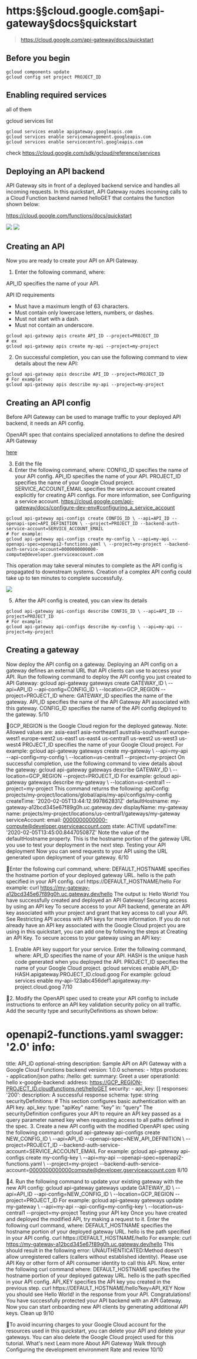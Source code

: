 # https:§§cloud.google.com§api-gateway§docs§quickstart
> https://cloud.google.com/api-gateway/docs/quickstart

## Before you begin

```
gcloud components update
gcloud config set project PROJECT_ID
```

## Enabling required services

all of them

gcloud services list


```
gcloud services enable apigateway.googleapis.com 
gcloud services enable servicemanagement.googleapis.com 
gcloud services enable servicecontrol.googleapis.com
```
check https://cloud.google.com/sdk/gcloud/reference/services

## Deploying an API backend

API Gateway sits in front of a deployed backend service and handles all incoming requests. In this quickstart, API Gateway routes incoming calls to a Cloud Function backend named helloGET that contains the function shown below:

https://cloud.google.com/functions/docs/quickstart

![](2021-07-16-07-03-39.png)
![](2021-07-15-17-22-26.png)

## Creating an API

Now you are ready to create your API on API Gateway.

1. Enter the following command, where:

API_ID specifies the name of your API. 

API ID requirements
- Must have a maximum length of 63 characters.
- Must contain only lowercase letters, numbers, or dashes.
- Must not start with a dash.
- Must not contain an underscore.

```
gcloud api-gateway apis create API_ID --project=PROJECT_ID
# ex
gcloud api-gateway apis create my-api --project=my-project
```

2. On successful completion, you can use the following command to view details about the new API:

```
gcloud api-gateway apis describe API_ID --project=PROJECT_ID
# For example:
gcloud api-gateway apis describe my-api --project=my-project
```

## Creating an API config

Before API Gateway can be used to manage traffic to your deployed API backend, it needs an API config.

 OpenAPI spec that contains specialized annotations to define the desired API Gateway  
 
[here](./my-api.yaml.template)
 

3. Edit the file 
4. Enter the following command, where:
CONFIG_ID specifies the name of your API config. API_ID specifies the name of your API. PROJECT_ID specifies the name of your Google Cloud project. SERVICE_ACCOUNT_EMAIL specifies the service account created explicitly for creating API configs. 
For more information, see Configuring a service account. https://cloud.google.com/api-gateway/docs/configure-dev-env#configuring_a_service_account

```
gcloud api-gateway api-configs create CONFIG_ID \ --api=API_ID --openapi-spec=API_DEFINITION \ --project=PROJECT_ID --backend-auth-service-account=SERVICE_ACCOUNT_EMAIL
# For example:
gcloud api-gateway api-configs create my-config \ --api=my-api --openapi-spec=openapi2-functions.yaml \ --project=my-project --backend-auth-service-account=0000000000000-
compute@developer.gserviceaccount.com
```

This operation may take several minutes to complete as the API config is propagated to downstream systems. Creation of a complex API config could take up to ten minutes to complete successfully.

![](2021-07-16-06-59-12.png)

5. After the API config is created, you can view its details

```
gcloud api-gateway api-configs describe CONFIG_ID \ --api=API_ID --project=PROJECT_ID
# For example:
gcloud api-gateway api-configs describe my-config \ --api=my-api --project=my-project
```



## Creating a gateway
Now deploy the API config on a gateway. Deploying an API config on a gateway defines an external URL that API clients can use to access your API. Run the following command to deploy the API config you just created to API Gateway:
gcloud api-gateway gateways create GATEWAY_ID \ --api=API_ID --api-config=CONFIG_ID \ --location=GCP_REGION --project=PROJECT_ID
where: GATEWAY_ID specifies the name of the gateway. API_ID specifies the name of the API Gateway API associated with this gateway. CONFIG_ID specifies the name of the API config deployed to the gateway.
5/10

GCP_REGION is the Google Cloud region for the deployed gateway.
Note: Allowed values are:
asia-east1 asia-northeast1 australia-southeast1 europe-west1 europe-west2 us-east1 us-east4 us-central1 us-west2 us-west3 us-west4
PROJECT_ID specifies the name of your Google Cloud project.
For example:
gcloud api-gateway gateways create my-gateway \ --api=my-api --api-config=my-config \ --location=us-central1 --project=my-project
On successful completion, use the following command to view details about the gateway:
gcloud api-gateway gateways describe GATEWAY_ID \ --location=GCP_REGION --project=PROJECT_ID
For example:
gcloud api-gateway gateways describe my-gateway \ --location=us-central1 --project=my-project
This command returns the following:
apiConfig: projects/my-project/locations/global/apis/my-api/configs/my-config createTime: '2020-02-05T13:44:12.997862831Z' defaultHostname: my-gateway-a12bcd345e67f89g0h.uc.gateway.dev displayName: my-gateway name: projects/my-project/locations/us-central1/gateways/my-gateway serviceAccount:
email: 0000000000000-compute@developer.gserviceaccount.com state: ACTIVE updateTime: '2020-02-05T13:45:00.844705087Z'
Note the value of the defaultHostname property. This is the hostname portion of the gateway URL you use to test your deployment in the next step.
Testing your API deployment
Now you can send requests to your API using the URL generated upon deployment of your gateway.
6/10

Enter the following curl command, where: DEFAULT_HOSTNAME specifies the hostname portion of your deployed gateway URL. hello is the path specified in your API config.
curl https://DEFAULT_HOSTNAME/hello
For example:
curl https://my-gateway-a12bcd345e67f89g0h.uc.gateway.dev/hello
The output is:
Hello World!
You have successfully created and deployed an API Gateway!
Securing access by using an API key
To secure access to your API backend, generate an API key associated with your project and grant that key access to call your API. See Restricting API access with API keys for more information. If you do not already have an API key associated with the Google Cloud project you are using in this quickstart, you can add one by following the steps at Creating an API Key. To secure access to your gateway using an API key:
1. Enable API key support for your service. Enter the following command, where: API_ID specifies the name of your API. HASH is the unique hash code generated when you deployed the API. PROJECT_ID specifies the name of your Google Cloud project.
gcloud services enable API_ID-HASH.apigateway.PROJECT_ID.cloud.goog
For example:
gcloud services enable my-api-123abc456def1.apigateway.my-project.cloud.goog
7/10

2. Modify the OpenAPI spec used to create your API config to include instructions to enforce an API key validation security policy on all traffic. Add the security type and securityDefinitions as shown below:
# openapi2-functions.yaml swagger: '2.0' info:
title: API_ID optional-string description: Sample API on API Gateway with a Google Cloud Functions backend version: 1.0.0 schemes: - https produces: - application/json paths: /hello:
get: summary: Greet a user operationId: hello x-google-backend: address: https://GCP_REGION-PROJECT_ID.cloudfunctions.net/helloGET security: - api_key: [] responses: '200': description: A successful response schema: type: string
securityDefinitions: # This section configures basic authentication with an API key. api_key: type: "apiKey" name: "key" in: "query"
The securityDefinition configures your API to require an API key passed as a query parameter named key when requesting access to all paths defined in the
spec.
3. Create a new API config with the modified OpenAPI spec using the following
command:
gcloud api-gateway api-configs create NEW_CONFIG_ID \ --api=API_ID --openapi-spec=NEW_API_DEFINITION \ --project=PROJECT_ID --backend-auth-service-account=SERVICE_ACCOUNT_EMAIL
For example:
gcloud api-gateway api-configs create my-config-key \ --api=my-api --openapi-spec=openapi2-functions.yaml \ --project=my-project --backend-auth-service-
account=0000000000000compute@developer.gserviceaccount.com
8/10

4. Run the following command to update your existing gateway with the new API config:
gcloud api-gateway gateways update GATEWAY_ID \ --api=API_ID --api-config=NEW_CONFIG_ID \ --location=GCP_REGION --project=PROJECT_ID
For example:
gcloud api-gateway gateways update my-gateway \ --api=my-api --api-config=my-config-key \ --location=us-central1 --project=my-project
Testing your API key
Once you have created and deployed the modified API, try making a request to it. Enter the following curl command, where:
DEFAULT_HOSTNAME specifies the hostname portion of your deployed gateway URL. hello is the path specified in your API config.
curl https://DEFAULT_HOSTNAME/hello
For example:
curl https://my-gateway-a12bcd345e67f89g0h.uc.gateway.dev/hello
This should result in the following error:
UNAUTHENTICATED:Method doesn't allow unregistered callers (callers without established identity). Please use API Key or other form of API consumer identity to call this API.
Now, enter the following curl command where:
DEFAULT_HOSTNAME specifies the hostname portion of your deployed gateway URL. hello is the path specified in your API config. API_KEY specifies the API key you created in the previous step.
curl https://DEFAULT_HOSTNAME/hello?key=API_KEY
Now you should see Hello World! in the response from your API.
Congratulations! You have successfully protected your API backend with an API Gateway. Now you can start onboarding new API clients by generating additional API keys.
Clean up
9/10

To avoid incurring charges to your Google Cloud account for the resources used in this quickstart, you can delete your API and delete your gateways. You can also delete the Google Cloud project used for this tutorial.
What's next
Learn more About API Gateway Walk through Configuring the development environment Rate and review
10/10

